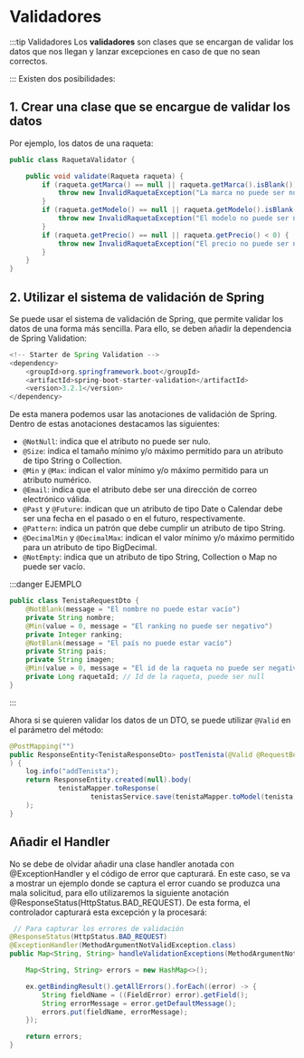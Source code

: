 # Validadores

:::tip Validadores
Los **validadores** son clases que se encargan de validar los datos que nos llegan y lanzar excepciones en caso de que no sean correctos.

:::
Existen dos posibilidades:

## 1. Crear una clase que se encargue de validar los datos
Por ejemplo, los datos de una raqueta:

```java
public class RaquetaValidator {

    public void validate(Raqueta raqueta) {
        if (raqueta.getMarca() == null || raqueta.getMarca().isBlank()) {
            throw new InvalidRaquetaException("La marca no puede ser nula o estar en blanco");
        }
        if (raqueta.getModelo() == null || raqueta.getModelo().isBlank()) {
            throw new InvalidRaquetaException("El modelo no puede ser nulo o estar en blanco");
        }
        if (raqueta.getPrecio() == null || raqueta.getPrecio() < 0) {
            throw new InvalidRaquetaException("El precio no puede ser nulo o negativo");
        }
    }
}

```

## 2. Utilizar el sistema de validación de Spring
Se puede usar el sistema de validación de Spring, que permite validar los datos de una forma más sencilla. Para ello, se deben añadir la dependencia de Spring Validation:

```java
<!-- Starter de Spring Validation -->
<dependency>
    <groupId>org.springframework.boot</groupId>
    <artifactId>spring-boot-starter-validation</artifactId>
    <version>3.2.1</version>
</dependency>
```

De esta manera podemos usar las anotaciones de validación de Spring. Dentro de estas anotaciones destacamos las siguientes:

* ``@NotNull``: indica que el atributo no puede ser nulo.
* ``@Size``: indica el tamaño mínimo y/o máximo permitido para un atributo de tipo String o Collection.
* ``@Min`` y ``@Max``: indican el valor mínimo y/o máximo permitido para un atributo numérico.
* ``@Email``: indica que el atributo debe ser una dirección de correo electrónico válida.
* ``@Past`` y ``@Future``: indican que un atributo de tipo Date o Calendar debe ser una fecha en el pasado o en el futuro, respectivamente.
* ``@Pattern``: indica un patrón que debe cumplir un atributo de tipo String.
* ``@DecimalMin`` y ``@DecimalMax``: indican el valor mínimo y/o máximo permitido para un atributo de tipo BigDecimal.
* ``@NotEmpty``: indica que un atributo de tipo String, Collection o Map no puede ser vacío.

:::danger EJEMPLO
```java	
public class TenistaRequestDto {
    @NotBlank(message = "El nombre no puede estar vacío")
    private String nombre;
    @Min(value = 0, message = "El ranking no puede ser negativo")
    private Integer ranking;
    @NotBlank(message = "El país no puede estar vacío")
    private String pais;
    private String imagen;
    @Min(value = 0, message = "El id de la raqueta no puede ser negativo")
    private Long raquetaId; // Id de la raqueta, puede ser null
}
```
:::

Ahora si se quieren validar los datos de un DTO, se puede utilizar ``@Valid`` en el parámetro del método:

```java
@PostMapping("")
public ResponseEntity<TenistaResponseDto> postTenista(@Valid @RequestBody TenistaRequestDto tenista
) {
    log.info("addTenista");
    return ResponseEntity.created(null).body(
            tenistaMapper.toResponse(
                    tenistasService.save(tenistaMapper.toModel(tenista)))
    );
}
```

## Añadir el Handler
No se debe de olvidar añadir una clase handler anotada con @ExceptionHandler y el código de error que capturará. En este caso, se va a mostrar un ejemplo donde se captura el error cuando se produzca una mala solicitud, para ello utilizaremos la siguiente anotación @ResponseStatus(HttpStatus.BAD_REQUEST). De esta forma, el controlador capturará esta excepción y la procesará:

```java
 // Para capturar los errores de validación
@ResponseStatus(HttpStatus.BAD_REQUEST)
@ExceptionHandler(MethodArgumentNotValidException.class)
public Map<String, String> handleValidationExceptions(MethodArgumentNotValidException ex) {

    Map<String, String> errors = new HashMap<>();

    ex.getBindingResult().getAllErrors().forEach((error) -> {
        String fieldName = ((FieldError) error).getField();
        String errorMessage = error.getDefaultMessage();
        errors.put(fieldName, errorMessage);
    });

    return errors;
}
```

